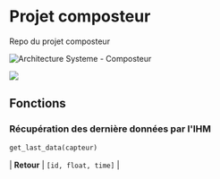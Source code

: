 # Projet composteur
Repo du projet composteur


![Architecture Systeme - Composteur](https://github.com/user-attachments/assets/da079198-6b6c-4c16-9085-c946df8af1d3)

<img src="https://github.com/user-attachments/assets/5964c556-d3c6-4e22-9a34-b06894382f2c">

## Fonctions

### Récupération des dernière données par l'IHM

```py
get_last_data(capteur)
```

| **Retour** | `[id, float, time]` |

